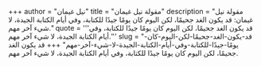 +++
author = "نيل غيمان"
title = "مقولة نيل غيمان"
description = "مقولة نيل غيمان: قد يكون الغد جحيمًا، لكن اليوم كان يومًا جيدًا للكتابة، وفي أيام الكتابة الجيدة، لا شيء آخر مهم."
quote = '''قد يكون الغد جحيمًا، لكن اليوم كان يومًا جيدًا للكتابة، وفي أيام الكتابة الجيدة، لا شيء آخر مهم.'''
slug = "قد-يكون-الغد-جحيمًا-لكن-اليوم-كان-يومًا-جيدًا-للكتابة-وفي-أيام-الكتابة-الجيدة-لا-شيء-آخر-مهم"
+++
قد يكون الغد جحيمًا، لكن اليوم كان يومًا جيدًا للكتابة، وفي أيام الكتابة الجيدة، لا شيء آخر مهم.
